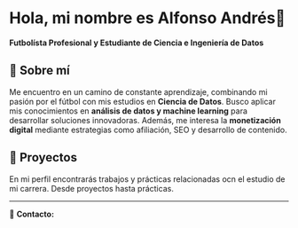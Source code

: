 # Hola, mi nombre es Alfonso Andrés👋 

**Futbolísta Profesional y Estudiante de Ciencia e Ingeniería de Datos**

## 🚀 Sobre mí

Me encuentro en un camino de constante aprendizaje, combinando mi pasión por el fútbol con mis estudios en 
**Ciencia de Datos**. Busco aplicar mis conocimientos en **análisis de datos y machine learning** para
desarrollar soluciones innovadoras. Además, me interesa la **monetización digital** mediante estrategias como 
afiliación, SEO y desarrollo de contenido.

## 📂 Proyectos

En mi perfil encontrarás trabajos y prácticas relacionadas ocn el estudio de mi carrera. Desde proyectos hasta prácticas.

---

📩 **Contacto:**  
